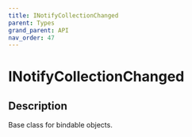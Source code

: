 ```yaml
---
title: INotifyCollectionChanged
parent: Types
grand_parent: API
nav_order: 47
---
```


# INotifyCollectionChanged

## Description

Base class for bindable objects.
